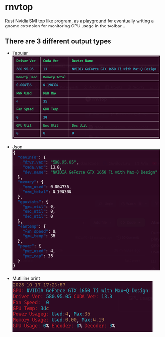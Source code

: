 # rnvtop
Rust Nvidia SMI top like program, as a playground for eventually writing a gnome extension for monitoring GPU usage in the toolbar...

## There are 3 different output types

* Tabular
  ![Table View](./artifacts/tabular.png "Table View")

* Json
  ![Json View](./artifacts/json.png "Json View")

* Mutliline print
  ![Multiline View](./artifacts/multiline.png "Multiline View")
